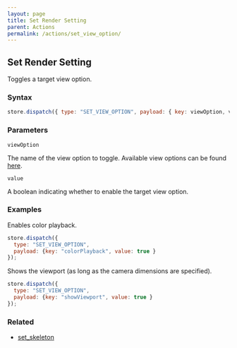 ```yaml
---
layout: page
title: Set Render Setting
parent: Actions
permalink: /actions/set_view_option/
---
```


## Set Render Setting

Toggles a target view option.

### Syntax

```js
store.dispatch({ type: "SET_VIEW_OPTION", payload: { key: viewOption, value } });
```

### Parameters

`viewOption`

The name of the view option to toggle. Available view options can be found [here](/externals/player/).

`value`

A boolean indicating whether to enable the target view option.

### Examples

Enables color playback.

```js
store.dispatch({
  type: "SET_VIEW_OPTION",
  payload: {key: "colorPlayback", value: true }
});
```

Shows the viewport (as long as the camera dimensions are specified).

```js
store.dispatch({
  type: "SET_VIEW_OPTION",
  payload: {key: "showViewport", value: true }
});
```

### Related

- [set_skeleton](./set_skeleton.md)

